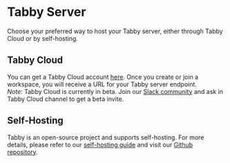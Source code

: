 # Tabby Server

Choose your preferred way to host your Tabby server, either through Tabby Cloud or by self-hosting.

## Tabby Cloud

You can get a Tabby Cloud account [here](https://app.tabbyml.com). Once you create or join a workspace, you will receive a URL for your Tabby server endpoint.   
*Note*: Tabby Cloud is currently in beta. Join our [Slack community](https://join.slack.com/t/tabbycommunity/shared_invite/zt-1xeiddizp-bciR2RtFTaJ37RBxr8VxpA) and ask in Tabby Cloud channel to get a beta invite.

## Self-Hosting

Tabby is an open-source project and supports self-hosting. For more details, please refer to our [self-hosting guide](https://tabbyml.github.io/tabby/docs/self-hosting/) and visit our [Github repository](https://github.com/tabbyml/tabby).
